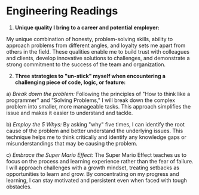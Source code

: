 # Engineering Readings

1. **Unique quality I bring to a career and potential employer:**

My unique combination of honesty, problem-solving skills, ability to approach problems from different angles, and loyalty sets me apart from others in the field. These qualities enable me to build trust with colleagues and clients, develop innovative solutions to challenges, and demonstrate a strong commitment to the success of the team and organization.

2. **Three strategies to "un-stick" myself when encountering a challenging piece of code, logic, or feature:**

  a) *Break down the problem:* Following the principles of "How to think like a programmer" and "Solving Problems," I will break down the complex problem into smaller, more manageable tasks. This approach simplifies the issue and makes it easier to understand and tackle.

  b) *Employ the 5 Whys:* By asking "why" five times, I can identify the root cause of the problem and better understand the underlying issues. This technique helps me to think critically and identify any knowledge gaps or misunderstandings that may be causing the problem.

  c) *Embrace the Super Mario Effect:* The Super Mario Effect teaches us to focus on the process and learning experience rather than the fear of failure. I will approach challenges with a growth mindset, treating setbacks as opportunities to learn and grow. By concentrating on my progress and learning, I can stay motivated and persistent even when faced with tough obstacles.
